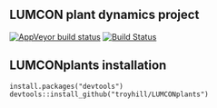 ## LUMCON plant dynamics project

[![AppVeyor build status](https://ci.appveyor.com/api/projects/status/github/troyhill/LUMCONplants?branch=master&svg=true)](https://ci.appveyor.com/project/troyhill/LUMCONplants) [![Build Status](https://travis-ci.org/troyhill/LUMCONplants.svg?branch=master)](https://travis-ci.org/troyhill/LUMCONplants)
 
 
 ## LUMCONplants installation

```
install.packages("devtools")
devtools::install_github("troyhill/LUMCONplants")
```




